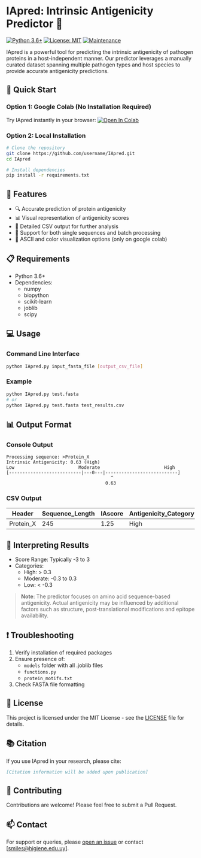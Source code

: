 # IApred: Intrinsic Antigenicity Predictor 🧬

[![Python 3.6+](https://img.shields.io/badge/python-3.6+-blue.svg)](https://www.python.org/downloads/)
[![License: MIT](https://img.shields.io/badge/License-MIT-yellow.svg)](https://opensource.org/licenses/MIT)
[![Maintenance](https://img.shields.io/badge/Maintained%3F-yes-green.svg)](https://github.com/username/IApred/graphs/commit-activity)

IApred is a powerful tool for predicting the intrinsic antigenicity of pathogen proteins in a host-independent manner. Our predictor leverages a manually curated dataset spanning multiple pathogen types and host species to provide accurate antigenicity predictions.

## 🚀 Quick Start

### Option 1: Google Colab (No Installation Required)
Try IApred instantly in your browser:
[![Open In Colab](https://colab.research.google.com/assets/colab-badge.svg)](https://colab.research.google.com/github/sebamiles/IAPred/blob/main/IApred-Colab.ipynb)

### Option 2: Local Installation
```bash
# Clone the repository
git clone https://github.com/username/IApred.git
cd IApred

# Install dependencies
pip install -r requirements.txt
```

## 🎯 Features

- 🔍 Accurate prediction of protein antigenicity
- 📊 Visual representation of antigenicity scores
- 📝 Detailed CSV output for further analysis
- 🧮 Support for both single sequences and batch processing
- 🎨 ASCII and color visualization options (only on google colab)

## 📋 Requirements

- Python 3.6+
- Dependencies:
  - numpy
  - biopython
  - scikit-learn
  - joblib
  - scipy

## 💻 Usage

### Command Line Interface
```bash
python IApred.py input_fasta_file [output_csv_file]
```

### Example
```bash
python IApred.py test.fasta
# or
python IApred.py test.fasta test_results.csv
```

## 📊 Output Format

### Console Output
```
Processing sequence: >Protein_X
Intrinsic Antigenicity: 0.63 (High)
Low                        Moderate                        High
[---------------------------|---0---|---------------------------]
                                       ^
                                     0.63
```

### CSV Output
| Header | Sequence_Length | IAscore | Antigenicity_Category |
|--------|----------------|---------|---------------------|
| Protein_X | 245 | 1.25 | High |

## 🎯 Interpreting Results

- Score Range: Typically -3 to 3
- Categories:
  - High: > 0.3
  - Moderate: -0.3 to 0.3
  - Low: < -0.3

> **Note**: The predictor focuses on amino acid sequence-based antigenicity. Actual antigenicity may be influenced by additional factors such as structure, post-translational modifications and epitope availability.

## ❗ Troubleshooting

1. Verify installation of required packages
2. Ensure presence of:
   - `models` folder with all .joblib files
   - `functions.py`
   - `protein_motifs.txt`
3. Check FASTA file formatting

## 📜 License

This project is licensed under the MIT License - see the [LICENSE](LICENSE) file for details.

## 📚 Citation

If you use IApred in your research, please cite:
```bibtex
[Citation information will be added upon publication]
```

## 🤝 Contributing

Contributions are welcome! Please feel free to submit a Pull Request.

## 📫 Contact

For support or queries, please [open an issue](https://github.com/sebamiles/IApred/issues) or contact [smiles@higiene.edu.uy].
